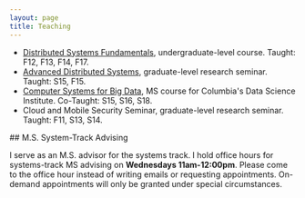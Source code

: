 ```yaml
---
layout: page
title: Teaching
---
```


* [Distributed Systems Fundamentals](https://columbia.github.io/ds1-class/), undergraduate-level course. Taught: F12, F13, F14, F17.
* [Advanced Distributed Systems](https://columbia.github.io/ds2-class/), graduate-level research seminar. Taught: S15, F15.
* [Computer Systems for Big
  Data](https://w4121.github.io/), MS course for
  Columbia's Data Science Institute. Co-Taught: S15, S16, S18.
* Cloud and Mobile Security Seminar, graduate-level research seminar.  Taught: F11, S13, S14.

<div id="msadvising"></div>
## M.S. System-Track Advising

I serve as an M.S. advisor for the systems track. 
I hold office hours for systems-track MS advising on **Wednesdays 11am-12:00pm**.
Please come to the office hour instead of writing emails or requesting appointments.
On-demand appointments will only be granted under special circumstances.
</p>


